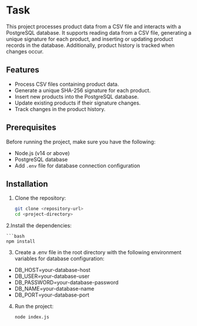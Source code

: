 # Task

This project processes product data from a CSV file and interacts with a PostgreSQL database. It supports reading data from a CSV file, generating a unique signature for each product, and inserting or updating product records in the database. Additionally, product history is tracked when changes occur.

## Features

- Process CSV files containing product data.
- Generate a unique SHA-256 signature for each product.
- Insert new products into the PostgreSQL database.
- Update existing products if their signature changes.
- Track changes in the product history.

## Prerequisites

Before running the project, make sure you have the following:

- Node.js (v14 or above)
- PostgreSQL database
- Add `.env` file for database connection configuration

## Installation

1. Clone the repository:

   ```bash
   git clone <repository-url>
   cd <project-directory>

2.Install the dependencies:
    
	```bash 
	npm install
	
3. Create a .env file in the root directory with the following environment variables for database configuration:
- DB_HOST=your-database-host
- DB_USER=your-database-user
- DB_PASSWORD=your-database-password
- DB_NAME=your-database-name
- DB_PORT=your-database-port

4. Run the project:
    
    ```bash
	node index.js